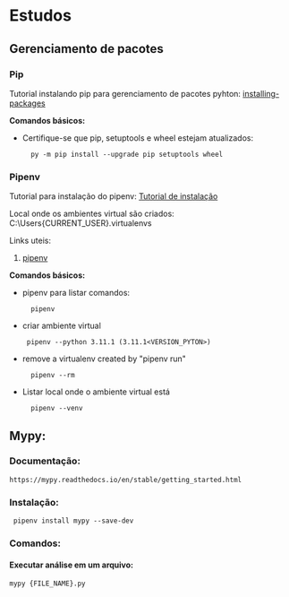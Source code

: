 # Estudos 

## Gerenciamento de pacotes

### Pip

Tutorial instalando pip para gerenciamento de pacotes pyhton: [installing-packages](https://packaging.python.org/pt_BR/latest/tutorials/installing-packages/)

**Comandos básicos:**

* Certifique-se que pip, setuptools e wheel estejam atualizados:
        
        py -m pip install --upgrade pip setuptools wheel

### Pipenv

Tutorial para instalação do pipenv: [Tutorial de instalação](https://packaging.python.org/pt_BR/latest/tutorials/managing-dependencies/)

Local onde os ambientes virtual são criados: C:\Users\{CURRENT_USER}\.virtualenvs

Links uteis:

1) [pipenv](https://pipenv.pypa.io/en/latest/)


**Comandos básicos:**

* pipenv para listar comandos:
        
        pipenv

*  criar ambiente virtual

        pipenv --python 3.11.1 (3.11.1<VERSION_PYTON>) 

* remove a virtualenv created by "pipenv run"
  
        pipenv --rm

* Listar local onde o ambiente virtual está

        pipenv --venv

## Mypy:

### Documentação:
    https://mypy.readthedocs.io/en/stable/getting_started.html

### Instalação:
     pipenv install mypy --save-dev

### Comandos:
    
#### Executar análise em um arquivo:
    mypy {FILE_NAME}.py

